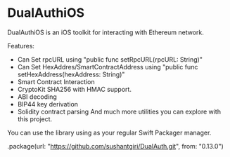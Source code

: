 # DualAuthiOS


DualAuthiOS is an iOS toolkit for interacting with Ethereum network. 

Features:
- Can Set rpcURL using "public func setRpcURL(rpcURL: String)"
- Can Set HexAddres/SmartContractAddress using "public func setHexAddress(hexAddress: String)"
- Smart Contract Interaction
- CryptoKit SHA256 with HMAC support.
- ABI decoding
- BIP44 key derivation
- Solidity contract parsing
And much more utilities you can explore with this project.

You can use the library using as your regular Swift Packager manager. 

.package(url: "https://github.com/sushantgiri/DualAuth.git", from: "0.13.0")

